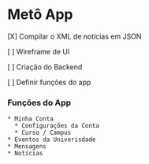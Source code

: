 # Metô App

[X] Compilar o XML de notícias em JSON

[ ] Wireframe de UI

[ ] Criação do Backend

[ ] Definir funções do app

### Funções do App
    * Minha Conta
      * Configurações da Conta
      * Curso / Campus
    * Eventos da Univerisdade
    * Mensagens
    * Notícias
